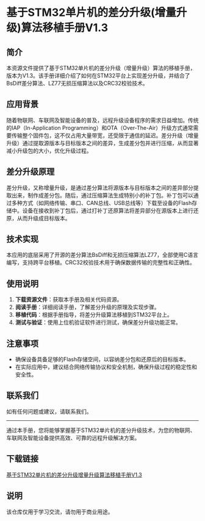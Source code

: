 # 基于STM32单片机的差分升级(增量升级)算法移植手册V1.3

## 简介

本资源文件提供了基于STM32单片机的差分升级（增量升级）算法的移植手册，版本为V1.3。该手册详细介绍了如何在STM32平台上实现差分升级，并结合了BsDiff差分算法、LZ77无损压缩算法以及CRC32校验技术。

## 应用背景

随着物联网、车联网及智能设备的普及，远程升级设备程序的需求日益增加。传统的IAP（In-Application Programming）和OTA（Over-The-Air）升级方式通常需要传输整个固件包，这不仅占用大量带宽，还受限于通信的延迟。差分升级（增量升级）通过提取源版本与目标版本之间的差异，生成差分包并进行压缩，从而显著减小升级包的大小，优化升级过程。

## 差分升级原理

差分升级，又称增量升级，是通过差分算法将源版本与目标版本之间的差异部分提取出来，制作成差分包。随后，通过压缩算法生成特别小的补丁包。补丁包可以通过多种方式（如网络传输、串口、CAN总线、USB总线等）下载至设备的Flash存储中。设备在接收到补丁包后，通过打补丁还原算法将差异部分在源版本上进行还原，从而升级成目标版本。

## 技术实现

本应用的底层采用了开源的差分算法BsDiff和无损压缩算法LZ77，全部使用C语言编写，支持跨平台移植。CRC32校验技术用于确保数据传输的完整性和正确性。

## 使用说明

1. **下载资源文件**：获取本手册及相关代码资源。
2. **阅读手册**：详细阅读手册，了解差分升级的原理及实现步骤。
3. **移植代码**：根据手册指导，将差分升级算法移植到STM32平台上。
4. **测试与验证**：使用上位机验证软件进行测试，确保差分升级功能正常。

## 注意事项

- 确保设备具备足够的Flash存储空间，以容纳差分包和还原后的目标版本。
- 在实际应用中，建议结合网络传输协议和安全机制，确保升级过程的稳定性和安全性。

## 联系我们

如有任何问题或建议，请联系我们。

---

通过本手册，您将能够掌握基于STM32单片机的差分升级技术，为您的物联网、车联网及智能设备提供高效、可靠的远程升级解决方案。

## 下载链接
[基于STM32单片机的差分升级增量升级算法移植手册V1.3](https://pan.quark.cn/s/155c8cac1246)

## 说明

该仓库仅用于学习交流，请勿用于商业用途。
